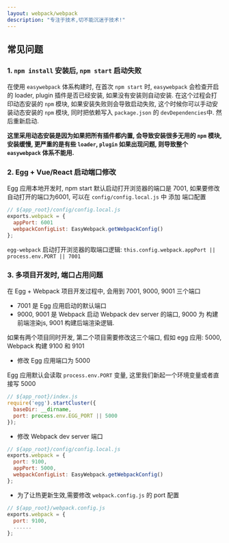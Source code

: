 ```yaml
---
layout: webpack/webpack
description: "专注于技术,切不能沉迷于技术!"
---
```



## 常见问题

### 1. `npm install` 安装后, `npm start` 启动失败

在使用 `easywebpack` 体系构建时, 在首次 `npm start` 时, `easywebpack` 会检查开启的 loader, plugin 插件是否已经安装, 如果没有安装则自动安装.
在这个过程会打印动态安装的 `npm` 模块, 如果安装失败则会导致启动失败, 这个时候你可以手动安装动态安装的 `npm` 模块, 同时把依赖写入 `package.json` 的 `devDependencies`中. 
然后重新启动.

**这里采用动态安装是因为如果把所有插件都内置, 会导致安装很多无用的 `npm` 模块, 安装缓慢, 更严重的是有些 `loader`, `plugin` 如果出现问题, 则导致整个 `easywebpack` 体系不能用.**



### 2. Egg + Vue/React 启动端口修改

Egg 应用本地开发时, npm start 默认启动打开浏览器的端口是 7001, 如果要修改自动打开的端口为6001, 可以在 `config/config.local.js` 中 添加 端口配置

 
```js
// ${app_root}/config/config.local.js
exports.webpack = {
  appPort: 6001
  webpackConfigList: EasyWebpack.getWebpackConfig()
};
```

`egg-webpack` 启动打开浏览器的取端口逻辑: `this.config.webpack.appPort || process.env.PORT || 7001`


### 3. 多项目开发时, 端口占用问题

在 Egg + Webpack 项目开发过程中, 会用到 7001, 9000, 9001 三个端口

- 7001 是 Egg 应用启动的默认端口
- 9000, 9001 是 Webpack 启动 Webpack dev server 的端口, 9000 为 构建前端渲染js, 9001 构建后端渲染逻辑.

如果有两个项目同时开发, 第二个项目需要修改这三个端口, 假如 egg 应用: 5000,  Webpack 构建 9100 和 9101

- 修改 Egg 应用端口为 5000

Egg 应用默认会读取  `process.env.PORT` 变量, 这里我们新起一个环境变量或者直接写 5000

```js
// ${app_root}/index.js
require('egg').startCluster({
  baseDir: __dirname,
  port: process.env.EGG_PORT || 5000
});
```

- 修改 Webpack dev server 端口

```js
// ${app_root}/config/config.local.js
exports.webpack = {
  port: 9100, 
  appPort: 5000,
  webpackConfigList: EasyWebpack.getWebpackConfig()
};
```

- 为了让热更新生效,需要修改 `webpack.config.js` 的 port 配置

```js
// ${app_root}/webpack.config.js
exports.webpack = {
  port: 9100, 
  ......
};
```